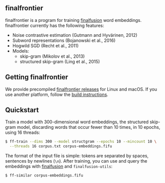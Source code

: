## finalfrontier

finalfrontier is a program for training [finalfusion](/) word
embeddings. finalfrontier currently has the following features:

* Noise contrastive estimation (Gutmann and Hyvärinen, 2012)
* Subword representations (Bojanowski et al., 2016)
* Hogwild SGD (Recht et al., 2011)
* Models:
  - skip-gram (Mikolov et al., 2013)
  - structured skip-gram (Ling et al., 2015)

## Getting finalfrontier

We provide precompiled [finalfrontier
releases](https://github.com/finalfusion/finalfrontier/releases) for
Linux and macOS. If you use another platform, follow the [build
instructions](finalfrontier-build).

## Quickstart

Train a model with 300-dimensional word embeddings, the structured skip-gram
model, discarding words that occur fewer than 10 times, in 10 epochs, using
16 threads:


~~~bash
$ ff-train --dims 300 --model structgram --epochs 10 --mincount 10 \
  --threads 16 corpus.txt corpus-embeddings.fifu
~~~

The format of the input file is simple: tokens are separated by
spaces, sentences by newlines (`\n`).  After training, you can use and
query the embeddings with
[finalfusion](https://github.com/finalfusion/finalfusion-rust) and
`finalfusion-utils`:

~~~ bash
$ ff-similar corpus-embeddings.fifu
~~~

